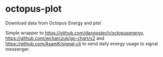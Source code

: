 # octopus-plot
Download data from Octopus Energy and plot

Simple wrapper to https://github.com/danopstech/octopusenergy, https://github.com/wcharczuk/go-chart/v2 and
https://github.com/AsamK/signal-cli to send daily energy usage to signal messenger.
